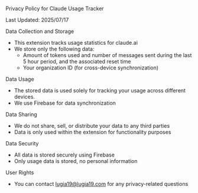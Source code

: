 Privacy Policy for Claude Usage Tracker

Last Updated: 2025/07/17

Data Collection and Storage
- This extension tracks usage statistics for claude.ai
- We store only the following data:
  - Amount of tokens used and number of messages sent during the last 5 hour period, and the associated reset time
  - Your organization ID (for cross-device synchronization)

Data Usage
- The stored data is used solely for tracking your usage across different devices.
- We use Firebase for data synchronization

Data Sharing
- We do not share, sell, or distribute your data to any third parties
- Data is only used within the extension for functionality purposes

Data Security
- All data is stored securely using Firebase
- Only usage data is stored, no personal information

User Rights
- You can contact lugia19@lugia19.com for any privacy-related questions
